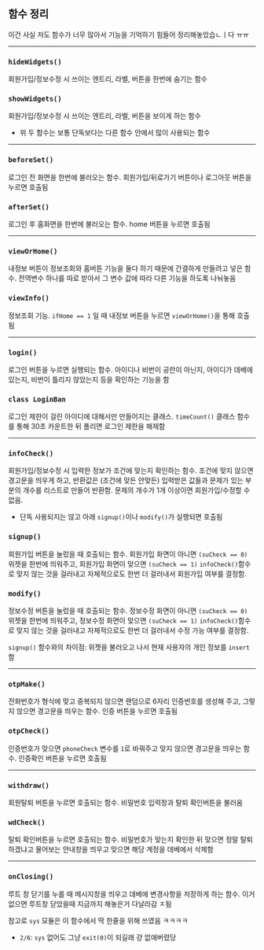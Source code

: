 ## 함수 정리

이건 사실 저도 함수가 너무 많아서 기능을 기억하기 힘들어 정리해놓았습ㄴㅣ다 ㅠㅠ

---

### `hideWidgets()`

회원가입/정보수정 시 쓰이는 엔트리, 라벨, 버튼을 한번에 숨기는 함수

### `showWidgets()`

회원가입/정보수정 시 쓰이는 엔트리, 라벨, 버튼을 보이게 하는 함수

-   위 두 함수는 보통 단독보다는 다른 함수 안에서 많이 사용되는 함수

---

### `beforeSet()`

로그인 전 화면을 한번에 불러오는 함수. 회원가입/뒤로가기 버튼이나 로그아웃 버튼을 누르면 호출됨

### `afterSet()`

로그인 후 홈화면을 한번에 불러오는 함수. home 버튼을 누르면 호출됨

---

### `viewOrHome()`

내정보 버튼이 정보조회와 홈버튼 기능을 둘다 하기 때문에 간결하게 만들려고 넣은 함수. 전역변수 하나를 따로 받아서 그 변수 값에 따라 다른 기능을 하도록 나눠놓음

### `viewInfo()`

정보조회 기능. `ifHome == 1` 일 때 내정보 버튼을 누르면 `viewOrHome()`을 통해 호출됨

---

### `login()`

로그인 버튼을 누르면 실행되는 함수. 아이디나 비번이 공란이 아닌지, 아이디가 데베에 있는지, 비번이 틀리지 않았는지 등을 확인하는 기능을 함

### `class LoginBan`

로그인 제한이 걸린 아이디에 대해서만 만들어지는 클래스. `timeCount()` 클래스 함수를 통해 30초 카운트한 뒤 풀리면 로그인 제한을 해제함

---

### `infoCheck()`

회원가입/정보수정 시 입력한 정보가 조건에 맞는지 확인하는 함수. 조건에 맞지 않으면 경고문을 띄우게 하고, 반환값은 (조건에 맞든 안맞든) 입력받은 값들과 문제가 있는 부분의 개수를 리스트로 만들어 반환함. 문제의 개수가 1개 이상이면 회원가입/수정할 수 없음.

-   단독 사용되지는 않고 아래 `signup()`이나 `modify()`가 실행되면 호출됨

### `signup()`

회원가입 버튼을 눌렀을 때 호출되는 함수. 회원가입 화면이 아니면 `(suCheck == 0)` 위젯을 한번에 띄워주고, 회원가입 화면이 맞으면 `(suCheck == 1)` `infoCheck()`함수로 맞지 않는 것을 걸러내고 자체적으로도 한번 더 걸러내서 회원가입 여부를 결정함.

### `modify()`

정보수정 버튼을 눌렀을 때 호출되는 함수. 정보수정 화면이 아니면 `(suCheck == 0)` 위젯을 한번에 띄워주고, 정보수정 화면이 맞으면 `(suCheck == 1)` `infoCheck()`함수로 맞지 않는 것을 걸러내고 자체적으로도 한번 더 걸러내서 수정 가능 여부를 결정함.

`signup()` 함수와의 차이점: 위젯을 불러오고 나서 현재 사용자의 개인 정보를 `insert` 함

---

### `otpMake()`

전화번호가 형식에 맞고 중복되지 않으면 랜덤으로 6자리 인증번호를 생성해 주고, 그렇지 않으면 경고문을 띄우는 함수. 인증 버튼을 누르면 호출됨

### `otpCheck()`

인증번호가 맞으면 `phoneCheck` 변수를 `1`로 바꿔주고 맞지 않으면 경고문을 띄우는 함수. 인증확인 버튼을 누르면 호출됨

---

### `withdraw()`

회원탈퇴 버튼을 누르면 호출되는 함수. 비밀번호 입력창과 탈퇴 확인버튼을 불러옴

### `wdCheck()`

탈퇴 확인버튼을 누르면 호출되는 함수. 비밀번호가 맞는지 확인한 뒤 맞으면 정말 탈퇴하겠냐고 물어보는 안내창을 띄우고 맞으면 해당 계정을 데베에서 삭제함

---

### `onClosing()`

루트 창 닫기를 누를 때 메시지창을 띄우고 데베에 변경사항을 저장하게 하는 함수. 이거 없으면 루트창 닫았을때 지금까지 해놓은거 다날라감 ㅈ됨

참고로 `sys` 모듈은 이 함수에서 딱 한줄을 위해 쓰였음 ㅋㅋㅋㅋ

-   `2/6`: `sys` 없어도 그냥 `exit(0)`이 되길래 걍 없애버렸당
